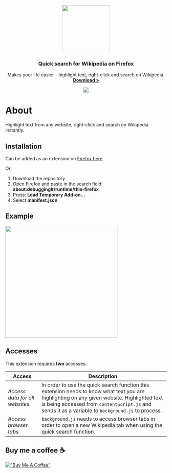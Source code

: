 <p align="center">
  <img src="https://github.com/hirschan/Quick-Search-Wikipedia/blob/master/quick_search_icon_large.png" width="150"/>
</p>

<h3 align="center">Quick search for Wikipedia on Firefox</h3>
<p align="center">
Makes your life easier - highlight text, right-click and search on Wikipedia.
  <a href="https://addons.mozilla.org/en-US/firefox/addon/quick-search-for-wikipedia/"><strong>Download »</strong></a>
</p>


<p align="center">
<img src="https://img.shields.io/github/issues/hirschan/Quick-Search-Wikipedia"/>
</p>

# About
Highlight text from any website, right-click and search on Wikipedia instantly.

## Installation
Can be added as an extension on [Firefox here](https://addons.mozilla.org/en-US/firefox/addon/quick-search-for-wikipedia/).

Or:
1. Download the repository
2. Open Firefox and paste in the search field: **about:debugging#/runtime/this-firefox**
3. Press: **Load Temporary Add-on...**
4. Select **manifest.json**

## Example
<img src ="https://github.com/hirschan/Quick-Search-Wikipedia/blob/master/screenshots/quick_search.png" width="350">

## Accesses
This extension requires **two** accesses:

| Access | Description |
|---|---|
| _Access data for all websites_ | In order to use the quick search function this extension needs to know what text you are highlighting on any given website. Highlighted text is being accessed from `contentScript.js` and sends it as a variable to `background.js` to process. |
| _Access browser tabs_ | `background.js` needs to access browser tabs in order to open a new Wikipedia tab when using the quick search function. |

## Buy me a coffee ☕
[!["Buy Me A Coffee"](https://www.buymeacoffee.com/assets/img/custom_images/orange_img.png)](https://www.buymeacoffee.com/hirschan)
